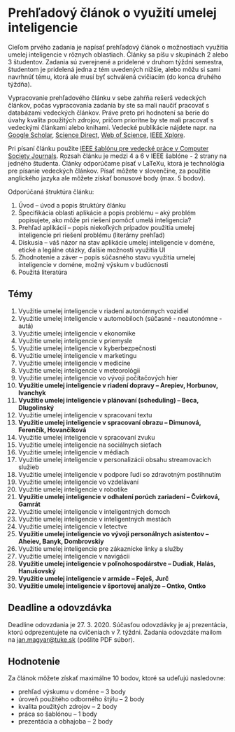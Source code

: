 # Prehľadový článok o využití umelej inteligencie

Cieľom prvého zadania je napísať prehľadový článok o možnostiach využitia umelej inteligencie v rôznych oblastiach. Články sa píšu v skupinách 2 alebo 3 študentov. Zadania sú zverejnené a pridelené v druhom týždni semestra, študentom je pridelená jedna z tém uvedených nižšie, alebo môžu si sami navrhnúť tému, ktorá ale musí byť schválená cvičiacím (do konca druhého týždňa).

Vypracovanie prehľadového článku v sebe zahŕňa rešerš vedeckých článkov, počas vypracovania zadania by ste sa mali naučiť pracovať s databázami vedeckých článkov. Práve preto pri hodnotení sa berie do úvahy kvalita použitých zdrojov, pričom prioritne by ste mali pracovať s vedeckými článkami alebo knihami. Vedecké publikácie nájdete napr. na [Google Scholar](https://scholar.google.com), [Science Direct](https://www.sciencedirect.com), [Web of Science](https://webofknowledge.com), [IEEE Xplore](https://ieeexplore.ieee.org/Xplore/home.jsp).

Pri písaní článku použite [IEEE šablónu pre vedecké práce v Computer Society Journals](https://journals.ieeeauthorcenter.ieee.org/create-your-ieee-journal-article/authoring-tools-and-templates/ieee-article-templates/templates-for-computer-society-publications/). Rozsah článku je medzi 4 a 6 v IEEE šablóne - 2 strany na jedného študenta. Články odporúčame písať v LaTeXu, ktorá je technológia pre písanie vedeckých článkov. Písať môžete v slovenčine, za použitie anglického jazyka ale môžete získať bonusové body (max. 5 bodov).

Odporúčaná štruktúra článku:

1. Úvod – úvod a popis štruktúry článku
2. Špecifikácia oblasti aplikácie a popis problému – aký problém popisujete, ako môže pri riešení pomôcť umelá inteligencia?
3. Prehľad aplikácií – popis niekoľkých prípadov použitia umelej inteligencie pri riešení problému (literárny prehľad)
4. Diskusia – váš názor na stav aplikácie umelej inteligencie v doméne, etické a legálne otázky, ďalšie možnosti využitia UI
5. Zhodnotenie a záver – popis súčasného stavu využitia umelej inteligencie v doméne, možný výskum v budúcnosti
6. Použitá literatúra

## Témy

1. Využitie umelej inteligencie v riadení autonómnych vozidiel
2. Využitie umelej inteligencie v automobiloch (súčasné - neautonómne - autá)
3. Využitie umelej inteligencie v ekonomike
4. Využitie umelej inteligencie v priemysle
5. Využitie umelej inteligencie v kyberbezpečnosti
6. Využitie umelej inteligencie v marketingu
7. Využitie umelej inteligencie v medicíne
8. Využitie umelej inteligencie v meteorológii
9. Využitie umelej inteligencie vo vývoji počítačových hier
10. **Využitie umelej inteligencie v riadení dopravy – Arepiev, Horbunov, Ivanchyk**
11. **Využitie umelej inteligencie v plánovaní (scheduling) – Beca, Dlugolinský**
12. Využitie umelej inteligencie v spracovaní textu
13. **Využitie umelej inteligencie v spracovaní obrazu – Dimunová, Ferenčík, Hovančíková**
14. Využitie umelej inteligencie v spracovaní zvuku
15. Využitie umelej inteligencie na sociálnych sieťach
16. Využitie umelej inteligencie v médiach
17. Využitie umelej inteligencie v personalizácii obsahu streamovacích služieb
18. Využitie umelej inteligencie v podpore ľudí so zdravotným postihnutím
19. Využitie umelej inteligencie vo vzdelávaní
20. Využitie umelej inteligencie v robotike
21. **Využitie umelej inteligencie v odhalení porúch zariadení – Čvirková, Gamrát**
22. Využitie umelej inteligencie v inteligentných domoch
24. Využitie umelej inteligencie v inteligentných mestách
24. Využitie umelej inteligencie v letectve
25. **Využitie umelej inteligencie vo vývoji personálnych asistentov – Aheiev, Banyk, Dombrovskiy**
26. Využitie umelej inteligencie pre zákaznícke linky a služby
27. Využitie umelej inteligencie v navigácii
28. **Využitie umelej inteligencie v poľnohospodárstve – Dudiak, Halás, Hanušovský**
29. **Využitie umelej inteligencie v armáde – Feješ, Jurč**
30. **Využitie umelej inteligencie v športovej analýze – Ontko, Ontko**

## Deadline a odovzdávka
Deadline odovzdania je 27. 3. 2020. Súčasťou odovzdávky je aj prezentácia, ktorú odprezentujete na cvičeniach v 7. týždni. Zadania odovzdáte mailom na jan.magyar@tuke.sk (pošlite PDF súbor).

## Hodnotenie
Za článok môžete získať maximálne 10 bodov, ktoré sa udeľujú nasledovne:

* prehľad výskumu v doméne – 3 body
* úroveň použitého odborného štýlu – 2 body
* kvalita použitých zdrojov – 2 body
* práca so šablónou – 1 body
* prezentácia a obhajoba – 2 body
